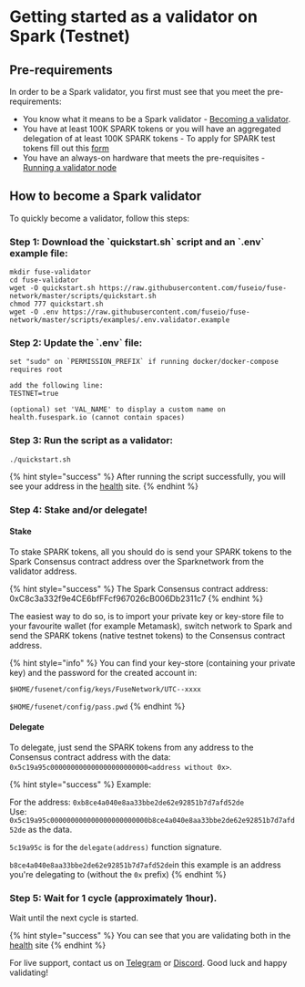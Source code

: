 # Getting started as a validator on Spark (Testnet)

## Pre-requirements

In order to be a Spark validator, you first must see that you meet the pre-requirements:

* You know what it means to be a Spark validator - [Becoming a validator](broken-reference).
* You have at least 100K SPARK tokens or you will have an aggregated delegation of at least 100K SPARK tokens - To apply for SPARK test tokens fill out this [form](https://forms.monday.com/forms/b5887fc37b5b287df59422a8ec052a32?r=use1)
* You have an always-on hardware that meets the pre-requisites - [Running a validator node](../run-your-own-validator.md#pre-requisites)

## How to become a Spark validator

To quickly become a validator, follow this steps:

### Step 1: Download the \`quickstart.sh\` script and an \`.env\` example file:

```
mkdir fuse-validator
cd fuse-validator
wget -O quickstart.sh https://raw.githubusercontent.com/fuseio/fuse-network/master/scripts/quickstart.sh
chmod 777 quickstart.sh
wget -O .env https://raw.githubusercontent.com/fuseio/fuse-network/master/scripts/examples/.env.validator.example
```

### Step 2: Update the \`.env\` file:

```
set "sudo" on `PERMISSION_PREFIX` if running docker/docker-compose requires root

add the following line:
TESTNET=true

(optional) set 'VAL_NAME' to display a custom name on health.fusespark.io (cannot contain spaces)
```

### Step 3: Run the script as a validator:

```
./quickstart.sh
```

{% hint style="success" %}
After running the script successfully, you will see your address in the [health](https://health.fuse.io) site.
{% endhint %}

### Step 4: Stake and/or delegate!

#### Stake

To stake SPARK tokens, all you should do is send your SPARK tokens to the Spark Consensus contract address over the Sparknetwork from the validator address.

{% hint style="success" %}
The Spark Consensus contract address: 0xC8c3a332f9e4CE6bfFFcf967026cB006Db2311c7
{% endhint %}

The easiest way to do so, is to import your private key or key-store file to your favourite wallet (for example Metamask), switch network to Spark and send the SPARK tokens (native testnet tokens) to the Consensus contract address.

{% hint style="info" %}
You can find your key-store (containing your private key) and the password for the created account in:

`$HOME/fusenet/config/keys/FuseNetwork/UTC--xxxx`

`$HOME/fusenet/config/pass.pwd`
{% endhint %}

#### Delegate

To delegate, just send the SPARK tokens from any address to the Consensus contract address with the data: `0x5c19a95c000000000000000000000000<address without 0x>`.

{% hint style="success" %}
Example:

For the address: `0xb8ce4a040e8aa33bbe2de62e92851b7d7afd52de`\
Use: `0x5c19a95c000000000000000000000000b8ce4a040e8aa33bbe2de62e92851b7d7afd52de` as the data.

`5c19a95c` is for the `delegate(address)` function signature.

`b8ce4a040e8aa33bbe2de62e92851b7d7afd52de`in this example is an address you're delegating to (without the `0x` prefix)
{% endhint %}

### Step 5: Wait for 1 cycle (approximately 1hour).

Wait until the next cycle is started.

{% hint style="success" %}
You can see that you are validating both in the[ health](https://health.fusespark.io) site
{% endhint %}

For live support, contact us on [Telegram](https://t.me/fuseio) or [Discord](https://discord.gg/tz7ArR). Good luck and happy validating!
